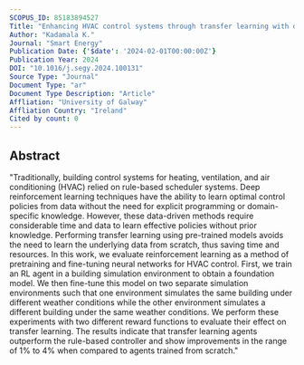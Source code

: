 ```yaml
---
SCOPUS_ID: 85183894527
Title: "Enhancing HVAC control systems through transfer learning with deep reinforcement learning agents"
Author: "Kadamala K."
Journal: "Smart Energy"
Publication Date: {'$date': '2024-02-01T00:00:00Z'}
Publication Year: 2024
DOI: "10.1016/j.segy.2024.100131"
Source Type: "Journal"
Document Type: "ar"
Document Type Description: "Article"
Affliation: "University of Galway"
Affliation Country: "Ireland"
Cited by count: 0
---
```


## Abstract
"Traditionally, building control systems for heating, ventilation, and air conditioning (HVAC) relied on rule-based scheduler systems. Deep reinforcement learning techniques have the ability to learn optimal control policies from data without the need for explicit programming or domain-specific knowledge. However, these data-driven methods require considerable time and data to learn effective policies without prior knowledge. Performing transfer learning using pre-trained models avoids the need to learn the underlying data from scratch, thus saving time and resources. In this work, we evaluate reinforcement learning as a method of pretraining and fine-tuning neural networks for HVAC control. First, we train an RL agent in a building simulation environment to obtain a foundation model. We then fine-tune this model on two separate simulation environments such that one environment simulates the same building under different weather conditions while the other environment simulates a different building under the same weather conditions. We perform these experiments with two different reward functions to evaluate their effect on transfer learning. The results indicate that transfer learning agents outperform the rule-based controller and show improvements in the range of 1% to 4% when compared to agents trained from scratch."
